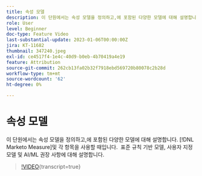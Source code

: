 ```yaml
---
title: 속성 모델
description: 이 단원에서는 속성 모델을 정의하고,에 포함된 다양한 모델에 대해 설명합니다. [!DNL Marketo Measure]및 각 항목을 사용할 때입니다.  표준 규칙 기반 모델, 사용자 지정 모델 및 AI/ML 권장 사항에 대해 설명합니다.
role: User
level: Beginner
doc-type: Feature Video
last-substantial-update: 2023-01-06T00:00:00Z
jira: KT-11682
thumbnail: 347240.jpeg
exl-id: ce4517f4-1e4c-40d9-b0eb-4b70419a4e19
feature: Attribution
source-git-commit: 262cb13fa02b32f7918ebd569720b80078c2b28d
workflow-type: tm+mt
source-wordcount: '62'
ht-degree: 0%

---
```


# 속성 모델

이 단원에서는 속성 모델을 정의하고,에 포함된 다양한 모델에 대해 설명합니다. [!DNL Marketo Measure]및 각 항목을 사용할 때입니다.  표준 규칙 기반 모델, 사용자 지정 모델 및 AI/ML 권장 사항에 대해 설명합니다.

>[!VIDEO](https://video.tv.adobe.com/v/347240/?learn=on){transcript=true}
